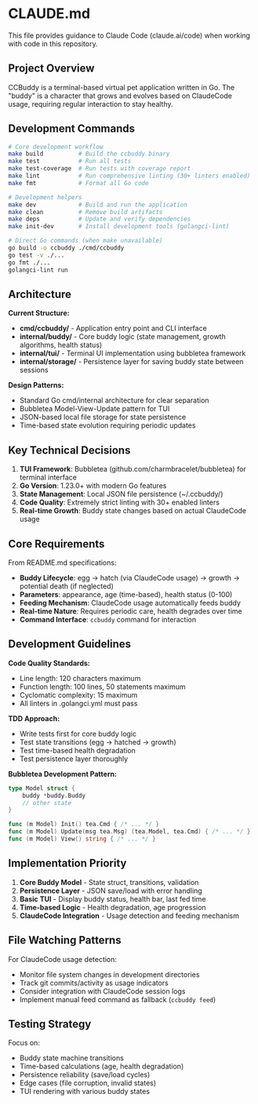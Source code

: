 # CLAUDE.md

This file provides guidance to Claude Code (claude.ai/code) when working with code in this repository.

## Project Overview

CCBuddy is a terminal-based virtual pet application written in Go. The "buddy" is a character that grows and evolves based on ClaudeCode usage, requiring regular interaction to stay healthy.

## Development Commands

```bash
# Core development workflow
make build          # Build the ccbuddy binary
make test           # Run all tests
make test-coverage  # Run tests with coverage report
make lint           # Run comprehensive linting (30+ linters enabled)
make fmt            # Format all Go code

# Development helpers
make dev            # Build and run the application
make clean          # Remove build artifacts
make deps           # Update and verify dependencies
make init-dev       # Install development tools (golangci-lint)

# Direct Go commands (when make unavailable)
go build -o ccbuddy ./cmd/ccbuddy
go test -v ./...
go fmt ./...
golangci-lint run
```

## Architecture

**Current Structure:**
- **cmd/ccbuddy/** - Application entry point and CLI interface
- **internal/buddy/** - Core buddy logic (state management, growth algorithms, health status)
- **internal/tui/** - Terminal UI implementation using bubbletea framework
- **internal/storage/** - Persistence layer for saving buddy state between sessions

**Design Patterns:**
- Standard Go cmd/internal architecture for clear separation
- Bubbletea Model-View-Update pattern for TUI
- JSON-based local file storage for state persistence
- Time-based state evolution requiring periodic updates

## Key Technical Decisions

1. **TUI Framework**: Bubbletea (github.com/charmbracelet/bubbletea) for terminal interface
2. **Go Version**: 1.23.0+ with modern Go features
3. **State Management**: Local JSON file persistence (~/.ccbuddy/)
4. **Code Quality**: Extremely strict linting with 30+ enabled linters
5. **Real-time Growth**: Buddy state changes based on actual ClaudeCode usage

## Core Requirements

From README.md specifications:
- **Buddy Lifecycle**: egg → hatch (via ClaudeCode usage) → growth → potential death (if neglected)
- **Parameters**: appearance, age (time-based), health status (0-100)
- **Feeding Mechanism**: ClaudeCode usage automatically feeds buddy
- **Real-time Nature**: Requires periodic care, health degrades over time
- **Command Interface**: `ccbuddy` command for interaction

## Development Guidelines

**Code Quality Standards:**
- Line length: 120 characters maximum
- Function length: 100 lines, 50 statements maximum
- Cyclomatic complexity: 15 maximum
- All linters in .golangci.yml must pass

**TDD Approach:**
- Write tests first for core buddy logic
- Test state transitions (egg → hatched → growth)
- Test time-based health degradation
- Test persistence layer thoroughly

**Bubbletea Development Pattern:**
```go
type Model struct {
    buddy *buddy.Buddy
    // other state
}

func (m Model) Init() tea.Cmd { /* ... */ }
func (m Model) Update(msg tea.Msg) (tea.Model, tea.Cmd) { /* ... */ }
func (m Model) View() string { /* ... */ }
```

## Implementation Priority

1. **Core Buddy Model** - State struct, transitions, validation
2. **Persistence Layer** - JSON save/load with error handling
3. **Basic TUI** - Display buddy status, health bar, last fed time
4. **Time-based Logic** - Health degradation, age progression
5. **ClaudeCode Integration** - Usage detection and feeding mechanism

## File Watching Patterns

For ClaudeCode usage detection:
- Monitor file system changes in development directories
- Track git commits/activity as usage indicators
- Consider integration with ClaudeCode session logs
- Implement manual feed command as fallback (`ccbuddy feed`)

## Testing Strategy

Focus on:
- Buddy state machine transitions
- Time-based calculations (age, health degradation)
- Persistence reliability (save/load cycles)
- Edge cases (file corruption, invalid states)
- TUI rendering with various buddy states
